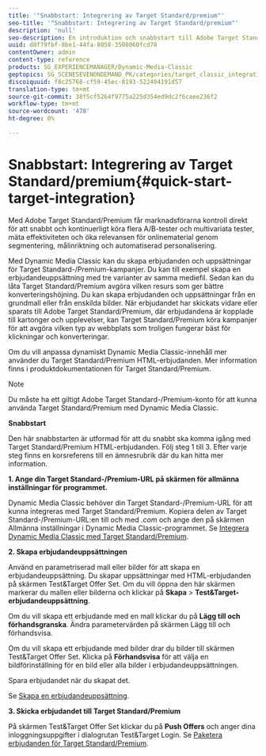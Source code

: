 ```yaml
---
title: '"Snabbstart: Integrering av Target Standard/premium"'
seo-title: '"Snabbstart: Integrering av Target Standard/premium"'
description: 'null'
seo-description: En introduktion och snabbstart till Adobe Target Standard/Premium som hjälper dig att komma igång snabbt med Target Standard/Premium-integreringstekniker.
uuid: d8f79fbf-8be1-44fa-8058-3508060fcd70
contentOwner: admin
content-type: reference
products: SG_EXPERIENCEMANAGER/Dynamic-Media-Classic
geptopics: SG_SCENESEVENONDEMAND_PK/categories/target_classic_integration
discoiquuid: f8c25768-cf59-45ec-8193-522404191d57
translation-type: tm+mt
source-git-commit: 38f5cf5264f9775a225d354ed9dc2f6caee236f2
workflow-type: tm+mt
source-wordcount: '478'
ht-degree: 0%

---
```



# Snabbstart: Integrering av Target Standard/premium{#quick-start-target-integration}

Med Adobe Target Standard/Premium får marknadsförarna kontroll direkt för att snabbt och kontinuerligt köra flera A/B-tester och multivariata tester, mäta effektiviteten och öka relevansen för onlinematerial genom segmentering, målinriktning och automatiserad personalisering.

Med Dynamic Media Classic kan du skapa erbjudanden och uppsättningar för Target Standard-/Premium-kampanjer. Du kan till exempel skapa en erbjudandeuppsättning med tre varianter av samma mediefil. Sedan kan du låta Target Standard/Premium avgöra vilken resurs som ger bättre konverteringshöjning. Du kan skapa erbjudanden och uppsättningar från en grundmall eller från enskilda bilder. När erbjudandet har skickats vidare eller sparats till Adobe Target Standard/Premium, där erbjudandena är kopplade till kartonger och upplevelser, kan Target Standard/Premium köra kampanjer för att avgöra vilken typ av webbplats som troligen fungerar bäst för klickningar och konverteringar.

Om du vill anpassa dynamiskt Dynamic Media Classic-innehåll mer använder du Target Standard/Premium HTML-erbjudanden. Mer information finns i produktdokumentationen för Target Standard/Premium.

>[!NOTE]
>
>Du måste ha ett giltigt Adobe Target Standard-/Premium-konto för att kunna använda Target Standard/Premium med Dynamic Media Classic.

**Snabbstart**

Den här snabbstarten är utformad för att du snabbt ska komma igång med Target Standard/Premium HTML-erbjudanden. Följ steg 1 till 3. Efter varje steg finns en korsreferens till en ämnesrubrik där du kan hitta mer information.

**1. Ange din Target Standard-/Premium-URL på skärmen för allmänna inställningar för programmet.**

Dynamic Media Classic behöver din Target Standard-/Premium-URL för att kunna integreras med Target Standard/Premium. Kopiera delen av Target Standard-/Premium-URL:en till och med *.com* och ange den på skärmen Allmänna inställningar i Dynamic Media Classic-programmet. Se [Integrera Dynamic Media Classic med Target Standard/Premium](integrating-dmc-with-target.md#integrating-dmc-with-target).

**2. Skapa erbjudandeuppsättningen**

Använd en parametriserad mall eller bilder för att skapa en erbjudandeuppsättning. Du skapar uppsättningar med HTML-erbjudanden på skärmen Test&amp;Target Offer Set. Om du vill öppna den här skärmen markerar du mallen eller bilderna och klickar på **Skapa** > **Test&amp;Target-erbjudandeuppsättning**.

Om du vill skapa ett erbjudande med en mall klickar du på **Lägg till och förhandsgranska**. Ändra parametervärden på skärmen Lägg till och förhandsvisa.

Om du vill skapa ett erbjudande med bilder drar du bilder till skärmen Test&amp;Target Offer Set. Klicka på **Förhandsvisa** för att välja en bildförinställning för en bild eller alla bilder i erbjudandeuppsättningen.

Spara erbjudandet när du skapat det.

Se [Skapa en erbjudandeuppsättning](creating-offer-set.md#creating_an_offer_set).

**3. Skicka erbjudandet till Target Standard/Premium**

På skärmen Test&amp;Target Offer Set klickar du på **Push Offers** och anger dina inloggningsuppgifter i dialogrutan Test&amp;Target Login. Se [Paketera erbjudanden för Target Standard/Premium](pushing-offer-sets-target.md#pushing_offer_sets_to_target).
